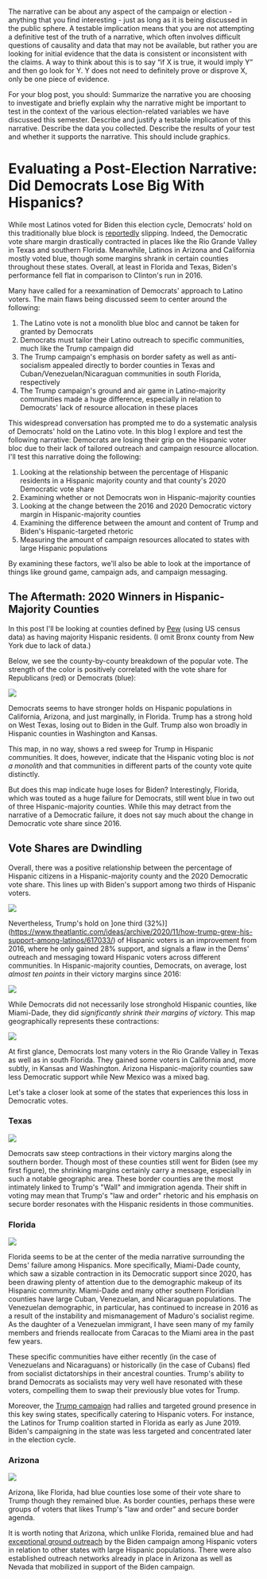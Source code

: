 The narrative can be about any aspect of the campaign or election - anything that you find interesting -  just as long as it is being discussed in the public sphere.  A testable implication means that you are not attempting a definitive test of the truth of a narrative, which often involves difficult questions of causality and data that may not be available, but rather you are looking for initial evidence that the data is consistent or inconsistent with the claims.  A way to think about this is to say “if X is true, it would imply Y” and then go look for Y.  Y does not need to definitely prove or disprove X, only be one piece of evidence.

For your blog post, you should:
Summarize the narrative you are choosing to investigate and briefly explain why the narrative might be important to test  in the context of the various election-related variables we have discussed this semester.
Describe and justify a testable implication of this narrative. 
Describe the data you collected.
Describe the results of your test and whether it supports the narrative. This should include graphics.  


# Evaluating a Post-Election Narrative: Did Democrats Lose Big With Hispanics?
While most Latinos voted for Biden this election cycle, Democrats' hold on this traditionally blue block is [reportedly](https://www.vox.com/21551025/latino-national-vote-biden-trump-2020-florida-texas) slipping. Indeed, the Democratic vote share margin drastically contracted in places like the Rio Grande Valley in Texas and southern Florida. Meanwhile, Latinos in Arizona and California mostly voted blue, though some margins shrank in certain counties throughout these states. Overall, at least in Florida and Texas, Biden's performance fell flat in comparison to Clinton's run in 2016. 

Many have called for a reexamination of Democrats' approach to Latino voters. The main flaws being discussed seem to center around the following: 
1. The Latino vote is not a monolith blue bloc and cannot be taken for granted by Democrats
2. Democrats must tailor their Latino outreach to specific communities, much like the Trump campaign did 
3. The Trump campaign's emphasis on border safety as well as anti-socialism appealed directly to border counties in Texas and Cuban/Venezuelan/Nicaraguan communities in south Florida, respectively 
4. The Trump campaign's ground and air game in Latino-majority communities made a huge difference, especially in relation to Democrats' lack of resource allocation in these places 


This widespread conversation has prompted me to do a systematic analysis of Democrats' hold on the Latino vote. In this blog I explore and test the following narrative: Democrats are losing their grip on the Hispanic voter bloc due to their lack of tailored outreach and campaign resource allocation. I'll test this narrative doing the following: 
1. Looking at the relationship between the percentage of Hispanic residents in a Hispanic majority county and that county's 2020 Democratic vote share
2. Examining whether or not Democrats won in Hispanic-majority counties
3. Looking at the change between the 2016 and 2020 Democratic victory margin in Hispanic-majority counties
4. Examining the difference between the amount and content of Trump and Biden's Hispanic-targeted rhetoric 
5. Measuring the amount of campaign resources allocated to states with large Hispanic populations 

By examining these factors, we'll also be able to look at the importance of things like ground game, campaign ads, and campaign messaging. 

## The Aftermath: 2020 Winners in Hispanic-Majority Counties 
In this post I'll be looking at counties defined by [Pew](https://www.pewresearch.org/fact-tank/2019/11/20/in-a-rising-number-of-u-s-counties-hispanic-and-black-americans-are-the-majority/) (using US census data) as having majority Hispanic residents. (I omit Bronx county from New York due to lack of data.)

Below, we see the county-by-county breakdown of the popular vote. The strength of the color is positively correlated with the vote share for Republicans (red) or Democrats (blue):

![](../images/10_dem_win.png)

Democrats seems to have stronger holds on Hispanic populations in California, Arizona, and just marginally, in Florida. Trump has a strong hold on West Texas, losing out to Biden in the Gulf. Trump also won broadly in Hispanic counties in Washington and Kansas. 

This map, in no way, shows a red sweep for Trump in Hispanic communities. It does, however, indicate that the Hispanic voting bloc is *not a monolith* and that communities in different parts of the county vote quite distinctly. 

But does this map indicate huge loses for Biden? Interestingly, Florida, which was touted as a huge failure for Democrats, still went blue in two out of three Hispanic-majority counties. While this may detract from the narrative of a Democratic failure, it does not say much about the change in Democratic vote share since 2016. 

## Vote Shares are Dwindling
Overall, there was a positive relationship between the percentage of Hispanic citizens in a Hispanic-majority county and the 2020 Democratic vote share. This lines up with Biden's support among two thirds of Hispanic voters. 

![](../images/10_county_rel.png)

Nevertheless, Trump's hold on ]one third (32%)](https://www.theatlantic.com/ideas/archive/2020/11/how-trump-grew-his-support-among-latinos/617033/) of Hispanic voters is an improvement from 2016, where he only gained 28% support, and signals a flaw in the Dems' outreach and messaging toward Hispanic voters across different communities. In Hispanic-majority counties, Democrats, on average, lost *almost ten points* in their victory margins since 2016: 

![](../images/10_hist_d_change.png)

While Democrats did not necessarily lose stronghold Hispanic counties, like Miami-Dade, they did *significantly shrink their margins of victory.* This map geographically represents these contractions: 

![](../images/10_dem_comp.png)

At first glance, Democrats lost many voters in the Rio Grande Valley in Texas as well as in south Florida. They gained some voters in California and, more subtly, in Kansas and Washington. Arizona Hispanic-majority counties saw less Democratic support while New Mexico was a mixed bag.

Let's take a closer look at some of the states that experiences this loss in Democratic votes. 

### Texas

![](../images/10_texas_comp.png)

Democrats saw steep contractions in their victory margins along the southern border. Though most of these counties still went for Biden (see my first figure), the shrinking margins certainly carry a message, especially in such a notable geographic area. These border counties are the most intimately linked to Trump's "Wall" and immigration agenda. Their shift in voting may mean that Trump's "law and order" rhetoric and his emphasis on secure border resonates with the Hispanic residents in those communities.

### Florida

![](../images/10_florida_comp.png)

Florida seems to be at the center of the media narrative surrounding the Dems' failure among Hispanics. More specifically, Miami-Dade county, which saw a sizable contraction in its Democratic support since 2020, has been drawing plenty of attention due to the demographic makeup of its Hispanic community. Miami-Dade and many other southern Floridian counties have large Cuban, Venezuelan, and Nicaraguan populations. The Venezuelan demographic, in particular, has continued to increase in 2016 as a result of the instability and mismanagement of Maduro's socialist regime. As the daughter of a Venezuelan immigrant, I have seen many of my family members and friends reallocate from Caracas to the Miami area in the past few years. 

These specific communities have either recently (in the case of Venezuelans and Nicaraguans) or historically (in the case of Cubans) fled from socialist dictatorships in their ancestral counties. Trump's ability to brand Democrats as socialists may very well have resonated with these voters, compelling them to swap their previously blue votes for Trump. 

Moreover, the [Trump campaign](https://www.nbcnews.com/news/latino/trump-cultivated-latino-vote-florida-it-paid-n1246226) had rallies and targeted ground presence in this key swing states, specifically catering to Hispanic voters. For instance, the Latinos for Trump coalition started in Florida as early as June 2019. Biden's campaigning in the state was less targeted and concentrated later in the election cycle. 

### Arizona

![](../images/10_arizona_comp.png)

Arizona, like Florida, had blue counties lose some of their vote share to Trump though they remained blue. As border counties, perhaps these were groups of voters that likes Trump's "law and order" and secure border agenda. 

It is worth noting that Arizona, which unlike Florida, remained blue and had [exceptional ground outreach](https://www.nbcnews.com/news/latino/years-making-established-latino-groups-helped-biden-arizona-nevada-n1246864) by the Biden campaign among Hispanic voters in relation to other states with large Hispanic populations. There were also established outreach networks already in place in Arizona as well as Nevada that mobilized in support of the Biden campaign. 



